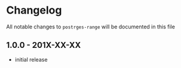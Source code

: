 # Changelog

All notable changes to `postrges-range` will be documented in this file

## 1.0.0 - 201X-XX-XX

- initial release
